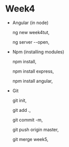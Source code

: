 # Week4

- Angular (in node)

    ng new week4tut,

    ng server --open,

- Npm (installing modules)

    npm install,

    npm install express,

    npm install angular,

- Git

    git init,

    git add .,

    git commit -m,

    git push origin master,

    git merge week5,

